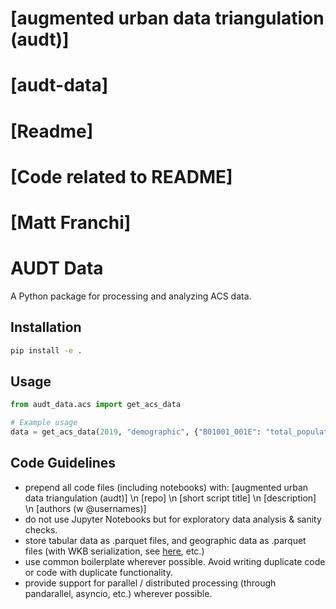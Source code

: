 # [augmented urban data triangulation (audt)]
# [audt-data]
# [Readme]
# [Code related to README]
# [Matt Franchi]

# AUDT Data

A Python package for processing and analyzing ACS data.

## Installation

```bash
pip install -e .
```

## Usage

```python
from audt_data.acs import get_acs_data

# Example usage
data = get_acs_data(2019, "demographic", {"B01001_001E": "total_population"})
```

## Code Guidelines 
- prepend all code files (including notebooks) with: [augmented urban data triangulation (audt)] \n [repo] \n [short script title] \n [description] \n [authors (w @usernames)]
- do not use Jupyter Notebooks but for exploratory data analysis & sanity checks.
- store tabular data as .parquet files, and geographic data as .parquet files (with WKB serialization, see [here](https://geopandas.org/en/stable/docs/reference/api/geopandas.GeoDataFrame.to_parquet.html), etc.)
- use common boilerplate wherever possible. Avoid writing duplicate code or code with duplicate functionality.
- provide support for parallel / distributed processing (through pandarallel, asyncio, etc.) wherever possible.

